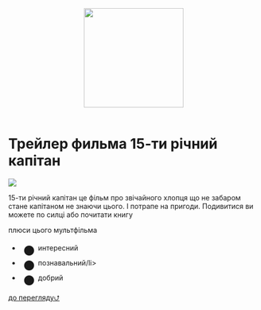 <html> 
 <header>
      <img src="https://citaty.info/files/posters/148022.jpg" height="200"/>
  </header>

 <body> <h1> Трейлер фильма 15-ти річний капітан</h1>
 <img src="https://i.ytimg.com/vi/gzWtRtL7qQA/maxresdefault.jpg">
 <p>15-ти річний капітан це фільм про звічайного хлопця що не забаром стане капітаном не знаючи цього. І потрапе на пригоди. Подивитися ви можете по силці або почитати книгу</p>
   <p>плюси цього мультфільма</p><ul>
  <li><span style="font-size: 64px; line-height: 30px; vertical-align: middle;">&bull;</span>интересний</li>
   <li><span style="font-size: 64px; line-height: 30px; vertical-align: middle;">&bull;</span>познавальний/li>
   <li><span style="font-size: 64px; line-height: 30px; vertical-align: middle;">&bull;</span>добрий</li>
 </ul>
<a href="https://www.youtube.com/watch?v=Ja4cZ9V3NPs">до перегляду⮍</a>
<footer>
